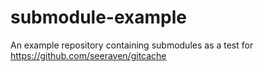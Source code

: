 # submodule-example
An example repository containing submodules as a test for https://github.com/seeraven/gitcache
